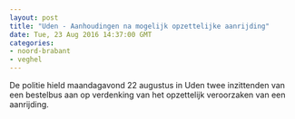 ```yaml
---
layout: post
title: "Uden - Aanhoudingen na mogelijk opzettelijke aanrijding"
date: Tue, 23 Aug 2016 14:37:00 GMT
categories: 
- noord-brabant 
- veghel 
---
```


De politie hield maandagavond 22 augustus in Uden twee inzittenden van een bestelbus aan op verdenking van het opzettelijk veroorzaken van een aanrijding.

